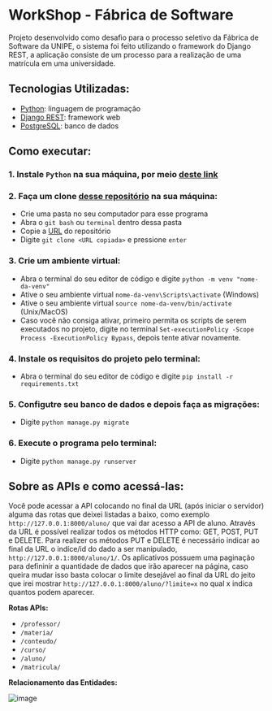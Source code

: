 # WorkShop - Fábrica de Software

Projeto desenvolvido como desafio para o processo seletivo da Fábrica de Software da UNIPE, o sistema foi feito utilizando o framework do Django REST, a aplicação consiste de um processo para a realização de uma matrícula em uma universidade.

## Tecnologias Utilizadas:

* [Python](https://www.python.org/): linguagem de programação
* [Django REST](https://www.django-rest-framework.org/): framework web
* [PostgreSQL](https://www.postgresql.org/): banco de dados

## Como executar:

### **1. Instale `Python` na sua máquina, por meio [deste link](https://www.python.org/)**

### **2. Faça um clone [desse repositório](https://github.com/jnicklr/WorkshopFabrica.git) na sua máquina:**

* Crie uma pasta no seu computador para esse programa
* Abra o `git bash` ou `terminal` dentro dessa pasta
* Copie a [URL](https://github.com/jnicklr/WorkshopFabrica.git) do repositório
* Digite `git clone <URL copiada>` e pressione `enter`

### **3. Crie um ambiente virtual:**

* Abra o terminal do seu editor de código e digite `python -m venv "nome-da-venv"`
* Ative o seu ambiente virtual `nome-da-venv\Scripts\activate` (Windows)
* Ative o seu ambiente virtual `source nome-da-venv/bin/activate` (Unix/MacOS)
* Caso você não consiga ativar, primeiro permita os scripts de serem executados no projeto, digite no terminal `Set-executionPolicy -Scope Process -ExecutionPolicy Bypass`, depois tente ativar novamente.

### **4. Instale os requisitos do projeto pelo terminal:**

* Abra o terminal do seu editor de código e digite `pip install -r requirements.txt`

### **5. Configutre seu banco de dados e depois faça as migrações:**
* Digite `python manage.py migrate`

### **6. Execute o programa pelo terminal:**
* Digite `python manage.py runserver`

## Sobre as APIs e como acessá-las:

Você pode acessar a API colocando no final da URL (após iniciar o servidor) alguma das rotas que deixei listadas a baixo, como exemplo `http://127.0.0.1:8000/aluno/` que vai dar acesso a API de aluno. Através da URL é possível realizar todos os métodos HTTP como: GET, POST, PUT e DELETE. Para realizer os métodos PUT e DELETE é necessário indicar ao final da URL o indíce/id do dado a ser manipulado, `http://127.0.0.1:8000/aluno/1/`. Os aplicativos possuem uma paginação para defininir a quantidade de dados que irão aparecer na página, caso queira mudar isso basta colocar o limite desejável ao final da URL do jeito que irei mostrar `http://127.0.0.1:8000/aluno/?limite=x` no qual x indica quantos podem aparecer.

**Rotas APIs:**
* `/professor/`
* `/materia/`
* `/conteudo/`
* `/curso/`
* `/aluno/`
* `/matricula/` 

**Relacionamento das Entidades:**

![image](https://github.com/jnicklr/WorkshopFabrica/assets/102833896/4b0ab933-d76e-45d9-be74-3c01d2a2b93e)
